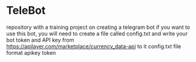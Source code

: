 # TeleBot
repository with a training project on creating a telegram bot
if you want to use this bot, you will need to create a file called config.txt and write your bot token and API key from https://apilayer.com/marketplace/currency_data-api to it
config.txt file format
apikey <your api>
token <bot token>
